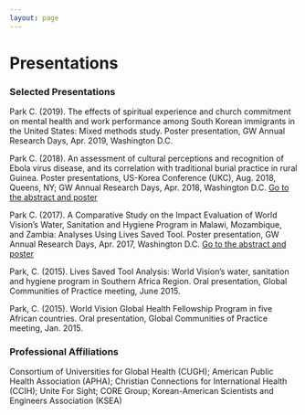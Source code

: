 ```yaml
---
layout: page
---
```


# Presentations

### Selected Presentations

Park C. (2019). The effects of spiritual experience and church commitment on mental health and work performance among South Korean immigrants in the United States: Mixed methods study. Poster presentation, GW Annual Research Days, Apr. 2019, Washington D.C.

Park C. (2018). An assessment of cultural perceptions and recognition of Ebola virus disease, and its correlation with traditional burial practice in rural Guinea. Poster presentations, US-Korea Conference (UKC), Aug. 2018, Queens, NY; GW Annual Research Days, Apr. 2018, Washington D.C. <a href="https://hsrc.himmelfarb.gwu.edu/gw_research_days/2018/GWSPH/43/" target="_blank">Go to the abstract and poster</a>

Park C. (2017). A Comparative Study on the Impact Evaluation of World Vision’s Water, Sanitation and Hygiene Program in Malawi, Mozambique, and Zambia: Analyses Using Lives Saved Tool. Poster presentation, GW Annual Research Days, Apr. 2017, Washington D.C. <a href="http://hsrc.himmelfarb.gwu.edu/gw_research_days/2017/GWSPH/58/" target="_blank">Go to the abstract and poster</a>

Park, C. (2015). Lives Saved Tool Analysis: World Vision’s water, sanitation and hygiene program in Southern Africa Region. Oral presentation, Global Communities of Practice meeting, June 2015.

Park, C. (2015). World Vision Global Health Fellowship Program in five African countries. Oral presentation, Global Communities of Practice meeting, Jan. 2015.


### Professional Affiliations  
Consortium of Universities for Global Health (CUGH); American Public Health Association (APHA); Christian Connections for International Health (CCIH); Unite For Sight; CORE Group; Korean-American Scientists and Engineers Association (KSEA)
